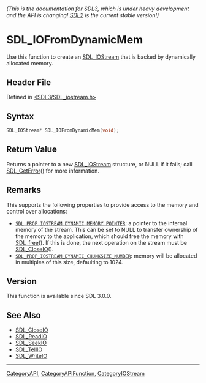 ###### (This is the documentation for SDL3, which is under heavy development and the API is changing! [SDL2](https://wiki.libsdl.org/SDL2/) is the current stable version!)
# SDL_IOFromDynamicMem

Use this function to create an [SDL_IOStream](SDL_IOStream) that is backed by dynamically allocated memory.

## Header File

Defined in [<SDL3/SDL_iostream.h>](https://github.com/libsdl-org/SDL/blob/main/include/SDL3/SDL_iostream.h)

## Syntax

```c
SDL_IOStream* SDL_IOFromDynamicMem(void);
```

## Return Value

Returns a pointer to a new [SDL_IOStream](SDL_IOStream) structure, or NULL
if it fails; call [SDL_GetError](SDL_GetError)() for more information.

## Remarks

This supports the following properties to provide access to the memory and
control over allocations:

- [`SDL_PROP_IOSTREAM_DYNAMIC_MEMORY_POINTER`](SDL_PROP_IOSTREAM_DYNAMIC_MEMORY_POINTER):
  a pointer to the internal memory of the stream. This can be set to NULL
  to transfer ownership of the memory to the application, which should free
  the memory with [SDL_free](SDL_free)(). If this is done, the next
  operation on the stream must be [SDL_CloseIO](SDL_CloseIO)().
- [`SDL_PROP_IOSTREAM_DYNAMIC_CHUNKSIZE_NUMBER`](SDL_PROP_IOSTREAM_DYNAMIC_CHUNKSIZE_NUMBER):
  memory will be allocated in multiples of this size, defaulting to 1024.

## Version

This function is available since SDL 3.0.0.

## See Also

- [SDL_CloseIO](SDL_CloseIO)
- [SDL_ReadIO](SDL_ReadIO)
- [SDL_SeekIO](SDL_SeekIO)
- [SDL_TellIO](SDL_TellIO)
- [SDL_WriteIO](SDL_WriteIO)

----
[CategoryAPI](CategoryAPI), [CategoryAPIFunction](CategoryAPIFunction), [CategoryIOStream](CategoryIOStream)

